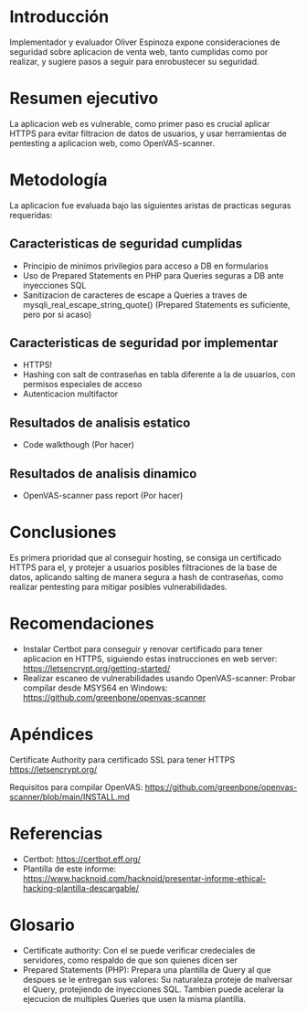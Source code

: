 # Introducción
Implementador y evaluador Oliver Espinoza expone consideraciones de seguridad sobre aplicacion de venta web, tanto cumplidas como por realizar, y sugiere pasos a seguir para enrobustecer su seguridad.

# Resumen ejecutivo
La aplicacion web es vulnerable, como primer paso es crucial aplicar HTTPS para evitar filtracion de datos de usuarios, y usar herramientas de pentesting a aplicacion web, como OpenVAS-scanner.

# Metodología
La aplicacion fue evaluada bajo las siguientes aristas de practicas seguras requeridas:

## Caracteristicas de seguridad cumplidas
* Principio de minimos privilegios para acceso a DB en formularios
* Uso de Prepared Statements en PHP para Queries seguras a DB ante inyecciones SQL
* Sanitizacion de caracteres de escape a Queries a traves de mysqli_real_escape_string_quote() (Prepared Statements es suficiente, pero por si acaso)
## Caracteristicas de seguridad por implementar
* HTTPS!
* Hashing con salt de contraseñas en tabla diferente a la de usuarios, con permisos especiales de acceso
* Autenticacion multifactor

## Resultados de analisis estatico
* Code walkthough (Por hacer)

## Resultados de analisis dinamico
* OpenVAS-scanner pass report (Por hacer)

# Conclusiones
Es primera prioridad que al conseguir hosting, se consiga un certificado HTTPS para el, y protejer a usuarios posibles filtraciones de la base de datos, aplicando salting de manera segura a hash de contraseñas, como realizar pentesting para mitigar posibles vulnerabilidades.

# Recomendaciones
* Instalar Certbot para conseguir y renovar certificado para tener aplicacion en HTTPS, siguiendo estas instrucciones en web server: https://letsencrypt.org/getting-started/
* Realizar escaneo de vulnerabilidades usando OpenVAS-scanner:  Probar compilar desde MSYS64 en Windows:  https://github.com/greenbone/openvas-scanner

# Apéndices

Certificate Authority para certificado SSL para tener HTTPS https://letsencrypt.org/

Requisitos para compilar OpenVAS: https://github.com/greenbone/openvas-scanner/blob/main/INSTALL.md

# Referencias
* Certbot:  https://certbot.eff.org/
* Plantilla de este informe:  https://www.hacknoid.com/hacknoid/presentar-informe-ethical-hacking-plantilla-descargable/

# Glosario
* Certificate authority:  Con el se puede verificar credeciales de servidores, como respaldo de que son quienes dicen ser
* Prepared Statements (PHP):  Prepara una plantilla de Query al que despues se le entregan sus valores:  Su naturaleza proteje de malversar el Query, protejiendo de inyecciones SQL.  Tambien puede acelerar la ejecucion de multiples Queries que usen la misma plantilla.